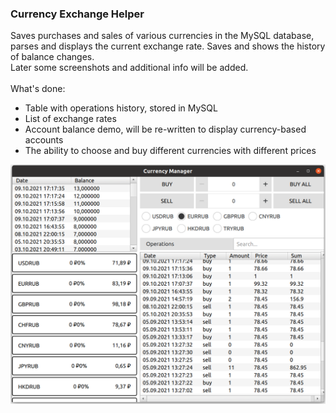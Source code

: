 ### Currency Exchange Helper

Saves purchases and sales of various currencies in the MySQL database, parses and displays the current exchange rate. 
Saves and shows the history of balance changes.<br>
Later some screenshots and additional info will be added.<br><br>
What's done:<br>
* Table with operations history, stored in MySQL<br>
* List of exchange rates<br>
* Account balance demo, will be re-written to display currency-based accounts<br>
* The ability to choose and buy different currencies with different prices<br>

![Иллюстрация к проекту](https://github.com/s-vvardenfell/CurrencyForecaster/blob/main/images/Screenshot2.png)



